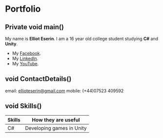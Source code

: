 # Portfolio
## Private void main()

My name is **Elliot Eserin**. I am a 16 year old college student studying **C#** and **Unity**.

- My [Facebook](https://www.facebook.com).
- My [LinkedIn](https://www.LinkedIn.com).
- My [YouTube](https://www.YouTube.com).

## void ContactDetails()

email: ellioteserin@gmail.com
mobile: (+44)07523 409592 

## void Skills()

| Skills | How they are useful |
| ------ | ------------------- |
| C#     | Developing games in Unity |
